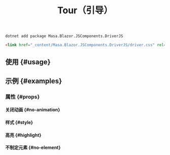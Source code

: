 ﻿---
title: Tour（引导）
desc: "一个基于 [driver.js](https://github.com/kamranahmedse/driver.js) 的引导组件。"
tag: "JS代理"
---

```shell {#install-cli}
dotnet add package Masa.Blazor.JSComponents.DriverJS
```

```html {#install-style}
<link href="_content/Masa.Blazor.JSComponents.DriverJS/driver.css" rel="stylesheet"/>
```

## 使用 {#usage}

<masa-example file="Examples.labs.driverjs.Usage"></masa-example>

## 示例 {#examples}

### 属性 {#props}

#### 关闭动画 {#no-animation}

<masa-example file="Examples.labs.driverjs.NoAnimation"></masa-example>

#### 样式 {#style}

<masa-example file="Examples.labs.driverjs.Style"></masa-example>

#### 高亮 {#highlight}

<masa-example file="Examples.labs.driverjs.Highlight"></masa-example>

#### 不制定元素 {#no-element}

<masa-example file="Examples.labs.driverjs.NoElement"></masa-example>